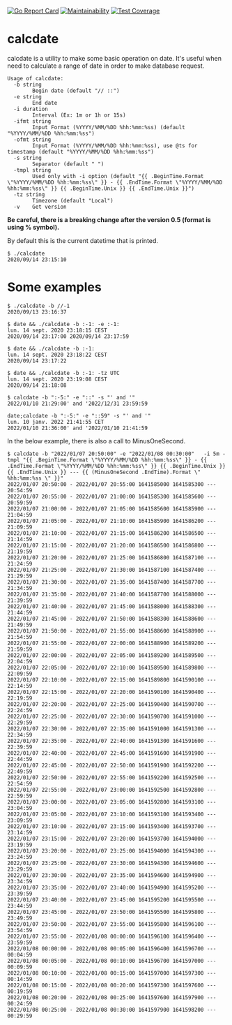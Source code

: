 [![Go Report Card](https://goreportcard.com/badge/github.com/sgaunet/calcdate)](https://goreportcard.com/report/github.com/sgaunet/calcdate)
[![Maintainability](https://api.codeclimate.com/v1/badges/d7c294390a2a3b7a99f6/maintainability)](https://codeclimate.com/github/sgaunet/calcdate/maintainability)
[![Test Coverage](https://api.codeclimate.com/v1/badges/d7c294390a2a3b7a99f6/test_coverage)](https://codeclimate.com/github/sgaunet/calcdate/test_coverage)

# calcdate

calcdate is a utility to make some basic operation on date. It's useful when need to calculate a range of date in order to make database request.

```
Usage of calcdate:
  -b string
        Begin date (default "// ::")
  -e string
        End date
  -i duration
        Interval (Ex: 1m or 1h or 15s)
  -ifmt string
        Input Format (%YYYY/%MM/%DD %hh:%mm:%ss) (default "%YYYY/%MM/%DD %hh:%mm:%ss")
  -ofmt string
        Input Format (%YYYY/%MM/%DD %hh:%mm:%ss), use @ts for timestamp (default "%YYYY/%MM/%DD %hh:%mm:%ss")
  -s string
        Separator (default " ")
  -tmpl string
        Used only with -i option (default "{{ .BeginTime.Format \"%YYYY/%MM/%DD %hh:%mm:%ss\" }} - {{ .EndTime.Format \"%YYYY/%MM/%DD %hh:%mm:%ss\" }} {{ .BeginTime.Unix }} {{ .EndTime.Unix }}")
  -tz string
        Timezone (default "Local")
  -v    Get version
```

**Be careful, there is a breaking change after the version 0.5 (format is using % symbol).**

By default this is the current datetime that is printed.

```
$ ./calcdate 
2020/09/14 23:15:10
```


# Some examples 

```
$ ./calcdate -b //-1      
2020/09/13 23:16:37
```

```
$ date && ./calcdate -b :-1: -e :-1:
lun. 14 sept. 2020 23:18:15 CEST
2020/09/14 23:17:00 2020/09/14 23:17:59
```

```
$ date && ./calcdate -b :-1:        
lun. 14 sept. 2020 23:18:22 CEST
2020/09/14 23:17:22
```

```
$ date && ./calcdate -b :-1: -tz UTC 
lun. 14 sept. 2020 23:19:08 CEST
2020/09/14 21:18:08
```

```
$ calcdate -b ":-5:" -e "::" -s "' and '"
2022/01/10 21:29:00' and '2022/12/31 23:59:59
```

```
date;calcdate -b ":-5:" -e "::59" -s "' and '"
lun. 10 janv. 2022 21:41:55 CET
2022/01/10 21:36:00' and '2022/01/10 21:41:59
```

In the below example, there is also a call to MinusOneSecond.

```
$ calcdate -b "2022/01/07 20:50:00" -e "2022/01/08 00:30:00"   -i 5m -tmpl "{{ .BeginTime.Format \"%YYYY/%MM/%DD %hh:%mm:%ss\" }} - {{ .EndTime.Format \"%YYYY/%MM/%DD %hh:%mm:%ss\" }} {{ .BeginTime.Unix }} {{ .EndTime.Unix }} --- {{ (MinusOneSecond .EndTime).Format \" %hh:%mm:%ss \" }}"
2022/01/07 20:50:00 - 2022/01/07 20:55:00 1641585000 1641585300 ---  20:54:59 
2022/01/07 20:55:00 - 2022/01/07 21:00:00 1641585300 1641585600 ---  20:59:59 
2022/01/07 21:00:00 - 2022/01/07 21:05:00 1641585600 1641585900 ---  21:04:59 
2022/01/07 21:05:00 - 2022/01/07 21:10:00 1641585900 1641586200 ---  21:09:59 
2022/01/07 21:10:00 - 2022/01/07 21:15:00 1641586200 1641586500 ---  21:14:59 
2022/01/07 21:15:00 - 2022/01/07 21:20:00 1641586500 1641586800 ---  21:19:59 
2022/01/07 21:20:00 - 2022/01/07 21:25:00 1641586800 1641587100 ---  21:24:59 
2022/01/07 21:25:00 - 2022/01/07 21:30:00 1641587100 1641587400 ---  21:29:59 
2022/01/07 21:30:00 - 2022/01/07 21:35:00 1641587400 1641587700 ---  21:34:59 
2022/01/07 21:35:00 - 2022/01/07 21:40:00 1641587700 1641588000 ---  21:39:59 
2022/01/07 21:40:00 - 2022/01/07 21:45:00 1641588000 1641588300 ---  21:44:59 
2022/01/07 21:45:00 - 2022/01/07 21:50:00 1641588300 1641588600 ---  21:49:59 
2022/01/07 21:50:00 - 2022/01/07 21:55:00 1641588600 1641588900 ---  21:54:59 
2022/01/07 21:55:00 - 2022/01/07 22:00:00 1641588900 1641589200 ---  21:59:59 
2022/01/07 22:00:00 - 2022/01/07 22:05:00 1641589200 1641589500 ---  22:04:59 
2022/01/07 22:05:00 - 2022/01/07 22:10:00 1641589500 1641589800 ---  22:09:59 
2022/01/07 22:10:00 - 2022/01/07 22:15:00 1641589800 1641590100 ---  22:14:59 
2022/01/07 22:15:00 - 2022/01/07 22:20:00 1641590100 1641590400 ---  22:19:59 
2022/01/07 22:20:00 - 2022/01/07 22:25:00 1641590400 1641590700 ---  22:24:59 
2022/01/07 22:25:00 - 2022/01/07 22:30:00 1641590700 1641591000 ---  22:29:59 
2022/01/07 22:30:00 - 2022/01/07 22:35:00 1641591000 1641591300 ---  22:34:59 
2022/01/07 22:35:00 - 2022/01/07 22:40:00 1641591300 1641591600 ---  22:39:59 
2022/01/07 22:40:00 - 2022/01/07 22:45:00 1641591600 1641591900 ---  22:44:59 
2022/01/07 22:45:00 - 2022/01/07 22:50:00 1641591900 1641592200 ---  22:49:59 
2022/01/07 22:50:00 - 2022/01/07 22:55:00 1641592200 1641592500 ---  22:54:59 
2022/01/07 22:55:00 - 2022/01/07 23:00:00 1641592500 1641592800 ---  22:59:59 
2022/01/07 23:00:00 - 2022/01/07 23:05:00 1641592800 1641593100 ---  23:04:59 
2022/01/07 23:05:00 - 2022/01/07 23:10:00 1641593100 1641593400 ---  23:09:59 
2022/01/07 23:10:00 - 2022/01/07 23:15:00 1641593400 1641593700 ---  23:14:59 
2022/01/07 23:15:00 - 2022/01/07 23:20:00 1641593700 1641594000 ---  23:19:59 
2022/01/07 23:20:00 - 2022/01/07 23:25:00 1641594000 1641594300 ---  23:24:59 
2022/01/07 23:25:00 - 2022/01/07 23:30:00 1641594300 1641594600 ---  23:29:59 
2022/01/07 23:30:00 - 2022/01/07 23:35:00 1641594600 1641594900 ---  23:34:59 
2022/01/07 23:35:00 - 2022/01/07 23:40:00 1641594900 1641595200 ---  23:39:59 
2022/01/07 23:40:00 - 2022/01/07 23:45:00 1641595200 1641595500 ---  23:44:59 
2022/01/07 23:45:00 - 2022/01/07 23:50:00 1641595500 1641595800 ---  23:49:59 
2022/01/07 23:50:00 - 2022/01/07 23:55:00 1641595800 1641596100 ---  23:54:59 
2022/01/07 23:55:00 - 2022/01/08 00:00:00 1641596100 1641596400 ---  23:59:59 
2022/01/08 00:00:00 - 2022/01/08 00:05:00 1641596400 1641596700 ---  00:04:59 
2022/01/08 00:05:00 - 2022/01/08 00:10:00 1641596700 1641597000 ---  00:09:59 
2022/01/08 00:10:00 - 2022/01/08 00:15:00 1641597000 1641597300 ---  00:14:59 
2022/01/08 00:15:00 - 2022/01/08 00:20:00 1641597300 1641597600 ---  00:19:59 
2022/01/08 00:20:00 - 2022/01/08 00:25:00 1641597600 1641597900 ---  00:24:59 
2022/01/08 00:25:00 - 2022/01/08 00:30:00 1641597900 1641598200 ---  00:29:59 
```

